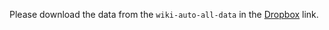 Please download the data from the `wiki-auto-all-data` in the [Dropbox](https://www.dropbox.com/sh/ohqaw41v48c7e5p/AADb6_qWCwgHvsCqg121cK9Ma?dl=0) link.
